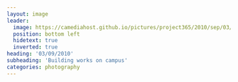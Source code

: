 ```yaml
---
layout: image
leader:
  image: https://camediahost.github.io/pictures/project365/2010/sep/03/030910.jpg
  position: bottom left
  hidetext: true
  inverted: true
heading: '03/09/2010'
subheading: 'Building works on campus'
categories: photography
---
```

